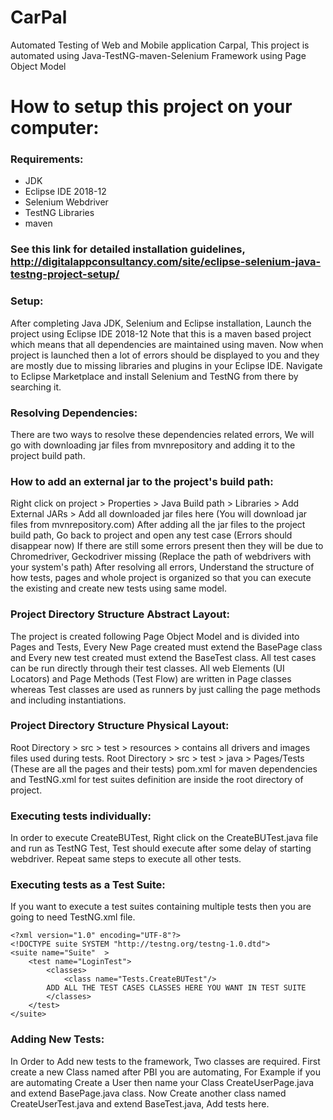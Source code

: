 # CarPal
Automated Testing of Web and Mobile application Carpal, This project is automated using Java-TestNG-maven-Selenium Framework using Page Object Model

# How to setup this project on your computer:

### Requirements:

- JDK
- Eclipse IDE 2018-12
- Selenium Webdriver
- TestNG Libraries
- maven

### See this link for detailed installation guidelines, http://digitalappconsultancy.com/site/eclipse-selenium-java-testng-project-setup/

### Setup:

After completing Java JDK, Selenium and Eclipse installation, Launch the project using Eclipse IDE 2018-12
Note that this is a maven based project which means that all dependencies are maintained using maven.
Now when project is launched then a lot of errors should be displayed to you and they are mostly due to missing libraries and plugins in your Eclipse IDE.
Navigate to Eclipse Marketplace and install Selenium and TestNG from there by searching it.

### Resolving Dependencies:

There are two ways to resolve these dependencies related errors, We will go with downloading jar files from mvnrepository and adding it to the project build path.

### How to add an external jar to the project's build path:

Right click on project > Properties > Java Build path > Libraries > Add External JARs > Add all downloaded jar files here (You will download jar files from mvnrepository.com)
After adding all the jar files to the project build path, Go back to project and open any test case (Errors should disappear now)
If there are still some errors present then they will be due to Chromedriver, Geckodriver missing (Replace the path of webdrivers with your system's path)
After resolving all errors, Understand the structure of how tests, pages and whole project is organized so that you can execute the existing and create new tests using same model.

### Project Directory Structure Abstract Layout:

The project is created following Page Object Model and is divided into Pages and Tests, Every New Page created must extend the BasePage class and Every new test created must extend the BaseTest class.
All test cases can be run directly through their test classes.
All web Elements (UI Locators) and Page Methods (Test Flow) are written in Page classes whereas Test classes are used as runners by just calling the page methods and including instantiations.

### Project Directory Structure Physical Layout:

Root Directory > src > test > resources > contains all drivers and images files used during tests.
Root Directory > src > test > java > Pages/Tests (These are all the pages and their tests)
pom.xml for maven dependencies and TestNG.xml for test suites definition are inside the root directory of project.
	
### Executing tests individually:

In order to execute CreateBUTest, Right click on the CreateBUTest.java file and run as TestNG Test, Test should execute after some delay of starting webdriver.
Repeat same steps to execute all other tests.

### Executing tests as a Test Suite:

If you want to execute a test suites containing multiple tests then you are going to need TestNG.xml file.

```
<?xml version="1.0" encoding="UTF-8"?>
<!DOCTYPE suite SYSTEM "http://testng.org/testng-1.0.dtd">
<suite name="Suite"  >
    <test name="LoginTest">
        <classes>
            <class name="Tests.CreateBUTest"/>
		ADD ALL THE TEST CASES CLASSES HERE YOU WANT IN TEST SUITE
        </classes>
    </test>
</suite>

```

### Adding New Tests:

In Order to Add new tests to the framework, Two classes are required.
First create a new Class named after PBI you are automating, For Example if you are automating Create a User then name your Class CreateUserPage.java and extend BasePage.java class.
Now Create another class named CreateUserTest.java and extend BaseTest.java, Add tests here.
